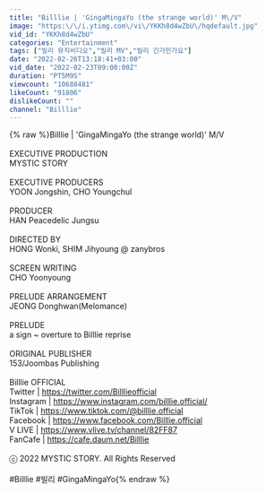 ```yaml
---
title: "Billlie | 'GingaMingaYo (the strange world)' M\/V"
image: "https:\/\/i.ytimg.com\/vi\/YKKh8d4wZbU\/hqdefault.jpg"
vid_id: "YKKh8d4wZbU"
categories: "Entertainment"
tags: ["빌리 뮤직비디오","빌리 MV","빌리 긴가민가요"]
date: "2022-02-26T13:18:41+03:00"
vid_date: "2022-02-23T09:00:00Z"
duration: "PT5M9S"
viewcount: "10688481"
likeCount: "91806"
dislikeCount: ""
channel: "Billlie"
---
```

{% raw %}Billlie | 'GingaMingaYo (the strange world)' M/V<br /><br />EXECUTIVE PRODUCTION<br />MYSTIC STORY<br /><br />EXECUTIVE PRODUCERS<br />YOON Jongshin, CHO Youngchul<br /><br />PRODUCER<br />HAN Peacedelic Jungsu<br /><br />DIRECTED BY<br />HONG Wonki, SHIM Jihyoung @ zanybros<br /><br />SCREEN WRITING<br />CHO Yoonyoung<br /><br />PRELUDE ARRANGEMENT<br />JEONG Donghwan(Melomance)<br /><br />PRELUDE<br />a sign ~ overture to Billlie reprise<br /><br />ORIGINAL PUBLISHER<br />153/Joombas Publishing<br /><br />Billlie OFFICIAL<br />Twitter | <a rel="nofollow" target="blank" href="https://twitter.com/Billlieofficial">https://twitter.com/Billlieofficial</a><br />Instagram | <a rel="nofollow" target="blank" href="https://www.instagram.com/billlie.official/">https://www.instagram.com/billlie.official/</a><br />TikTok | <a rel="nofollow" target="blank" href="https://www.tiktok.com/@billlie.official">https://www.tiktok.com/@billlie.official</a><br />Facebook | <a rel="nofollow" target="blank" href="https://www.facebook.com/Billlie.official">https://www.facebook.com/Billlie.official</a><br />V LIVE | <a rel="nofollow" target="blank" href="https://www.vlive.tv/channel/82FF87">https://www.vlive.tv/channel/82FF87</a><br />FanCafe | <a rel="nofollow" target="blank" href="https://cafe.daum.net/Billlie">https://cafe.daum.net/Billlie</a><br /><br />ⓒ 2022 MYSTIC STORY. All Rights Reserved<br /><br />#Billlie #빌리 #GingaMingaYo{% endraw %}
